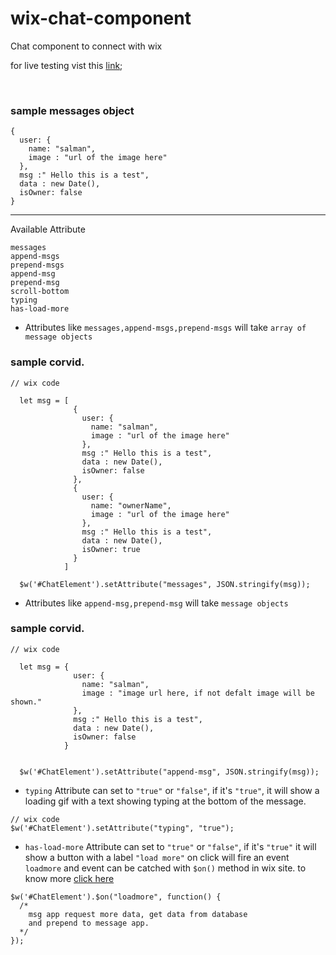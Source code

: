 # wix-chat-component
Chat component to connect with wix

for live testing vist this [link]("https://www.test.salman2301.com/");

<br>

### sample messages object

```
{
  user: {
    name: "salman",
    image : "url of the image here"
  },
  msg :" Hello this is a test",
  data : new Date(),
  isOwner: false
}

```


<hr>
Available Attribute

```
messages
append-msgs
prepend-msgs
append-msg
prepend-msg
scroll-bottom
typing
has-load-more
```

-  Attributes like `messages,append-msgs,prepend-msgs` will take `array of message objects`

### sample corvid.

```
// wix code

  let msg = [
              {
                user: {
                  name: "salman",
                  image : "url of the image here"
                },
                msg :" Hello this is a test",
                data : new Date(),
                isOwner: false
              },
              {
                user: {
                  name: "ownerName",
                  image : "url of the image here"
                },
                msg :" Hello this is a test",
                data : new Date(),
                isOwner: true
              }
            ]

  $w('#ChatElement').setAttribute("messages", JSON.stringify(msg));

```


-  Attributes like `append-msg,prepend-msg` will take `message objects`

### sample corvid.

```
// wix code

  let msg = {
              user: {
                name: "salman",
                image : "image url here, if not defalt image will be shown."
              },
              msg :" Hello this is a test",
              data : new Date(),
              isOwner: false
            }
            

  $w('#ChatElement').setAttribute("append-msg", JSON.stringify(msg));

```

-  `typing` Attribute can set to `"true"` or `"false"`, if it's `"true"`, it will show a loading gif with a text showing typing at the bottom of the message.

``` 
// wix code
$w('#ChatElement').setAttribute("typing", "true");
```

- `has-load-more` Attribute can set to `"true"` or `"false"`, if it's `"true"` it will show a button with a label `"load more"` on click will fire an event `loadmore` and event can be catched with `$on()` method in wix site. to know more [click here](https://www.wix.com/corvid/reference/$w.CustomElement.html#on)

```
$w('#ChatElement').$on("loadmore", function() {
  /* 
    msg app request more data, get data from database 
    and prepend to message app.
  */
});
```

